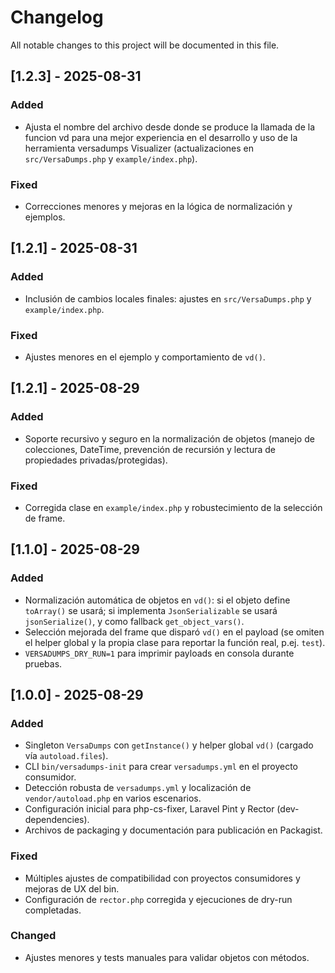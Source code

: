 # Changelog

All notable changes to this project will be documented in this file.

## [1.2.3] - 2025-08-31
### Added
- Ajusta el nombre del archivo desde donde se produce la llamada de la funcion vd para una mejor experiencia en el desarrollo y uso de la herramienta versadumps Visualizer (actualizaciones en `src/VersaDumps.php` y `example/index.php`).

### Fixed
- Correcciones menores y mejoras en la lógica de normalización y ejemplos.

## [1.2.1] - 2025-08-31
### Added
- Inclusión de cambios locales finales: ajustes en `src/VersaDumps.php` y `example/index.php`.

### Fixed
- Ajustes menores en el ejemplo y comportamiento de `vd()`.

## [1.2.1] - 2025-08-29
### Added
- Soporte recursivo y seguro en la normalización de objetos (manejo de colecciones, DateTime, prevención de recursión y lectura de propiedades privadas/protegidas).

### Fixed
- Corregida clase en `example/index.php` y robustecimiento de la selección de frame.

## [1.1.0] - 2025-08-29
### Added
- Normalización automática de objetos en `vd()`: si el objeto define `toArray()` se usará; si implementa `JsonSerializable` se usará `jsonSerialize()`, y como fallback `get_object_vars()`.
- Selección mejorada del frame que disparó `vd()` en el payload (se omiten el helper global y la propia clase para reportar la función real, p.ej. `test`).
- `VERSADUMPS_DRY_RUN=1` para imprimir payloads en consola durante pruebas.

## [1.0.0] - 2025-08-29
### Added
- Singleton `VersaDumps` con `getInstance()` y helper global `vd()` (cargado vía `autoload.files`).
- CLI `bin/versadumps-init` para crear `versadumps.yml` en el proyecto consumidor.
- Detección robusta de `versadumps.yml` y localización de `vendor/autoload.php` en varios escenarios.
- Configuración inicial para php-cs-fixer, Laravel Pint y Rector (dev-dependencies).
- Archivos de packaging y documentación para publicación en Packagist.

### Fixed
- Múltiples ajustes de compatibilidad con proyectos consumidores y mejoras de UX del bin.
- Configuración de `rector.php` corregida y ejecuciones de dry-run completadas.



### Changed
- Ajustes menores y tests manuales para validar objetos con métodos.
